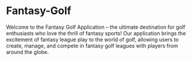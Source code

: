 # Fantasy-Golf

Welcome to the Fantasy Golf Application – the ultimate destination for golf enthusiasts who love the thrill of fantasy sports! Our application brings the excitement of fantasy league play to the world of golf, allowing users to create, manage, and compete in fantasy golf leagues with players from around the globe.
